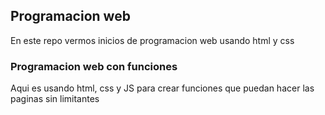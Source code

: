 ## Programacion web
En este repo vermos inicios de programacion web usando html y css

### Programacion web con funciones
Aqui es usando html, css y JS para crear funciones que puedan hacer las paginas sin limitantes
